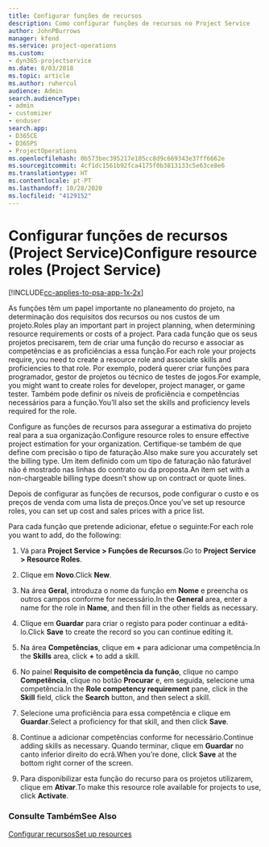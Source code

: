 ```yaml
---
title: Configurar funções de recursos
description: Como configurar funções de recursos no Project Service
author: JohnPBurrows
manager: kfend
ms.service: project-operations
ms.custom:
- dyn365-projectservice
ms.date: 8/03/2018
ms.topic: article
ms.author: ruhercul
audience: Admin
search.audienceType:
- admin
- customizer
- enduser
search.app:
- D365CE
- D365PS
- ProjectOperations
ms.openlocfilehash: 0b573bec395217e105cc8d9c669343e37ff6662e
ms.sourcegitcommit: 4cf1dc1561b92fca4175f0b3813133c5e63ce8e6
ms.translationtype: HT
ms.contentlocale: pt-PT
ms.lasthandoff: 10/28/2020
ms.locfileid: "4129152"
---
```

# <a name="configure-resource-roles-project-service"></a><span data-ttu-id="a874a-103">Configurar funções de recursos (Project Service)</span><span class="sxs-lookup"><span data-stu-id="a874a-103">Configure resource roles (Project Service)</span></span>

[!INCLUDE[cc-applies-to-psa-app-1x-2x](../includes/cc-applies-to-psa-app-1x-2x.md)]

<span data-ttu-id="a874a-104">As funções têm um papel importante no planeamento do projeto, na determinação dos requisitos dos recursos ou nos custos de um projeto.</span><span class="sxs-lookup"><span data-stu-id="a874a-104">Roles play an important part in project planning, when determining resource requirements or costs of a project.</span></span> <span data-ttu-id="a874a-105">Para cada função que os seus projetos precisarem, tem de criar uma função do recurso e associar as competências e as proficiências a essa função.</span><span class="sxs-lookup"><span data-stu-id="a874a-105">For each role your projects require, you need to create a resource role and associate skills and proficiencies to that role.</span></span> <span data-ttu-id="a874a-106">Por exemplo, poderá querer criar funções para programador, gestor de projetos ou técnico de testes de jogos.</span><span class="sxs-lookup"><span data-stu-id="a874a-106">For example, you might want to create roles for developer, project manager, or game tester.</span></span> <span data-ttu-id="a874a-107">Também pode definir os níveis de proficiência e competências necessários para a função.</span><span class="sxs-lookup"><span data-stu-id="a874a-107">You’ll also set the skills and proficiency levels required for the role.</span></span>  
  
 <span data-ttu-id="a874a-108">Configure as funções de recursos para assegurar a estimativa do projeto real para a sua organização.</span><span class="sxs-lookup"><span data-stu-id="a874a-108">Configure resource roles to ensure effective project estimation for your organization.</span></span>  <span data-ttu-id="a874a-109">Certifique-se também de que define com precisão o tipo de faturação.</span><span class="sxs-lookup"><span data-stu-id="a874a-109">Also make sure you accurately set the billing type.</span></span> <span data-ttu-id="a874a-110">Um item definido com um tipo de faturação não faturável não é mostrado nas linhas do contrato ou da proposta.</span><span class="sxs-lookup"><span data-stu-id="a874a-110">An item set with a non-chargeable billing type doesn’t show up on contract or quote lines.</span></span>  
  
 <span data-ttu-id="a874a-111">Depois de configurar as funções de recursos, pode configurar o custo e os preços de venda com uma lista de preços.</span><span class="sxs-lookup"><span data-stu-id="a874a-111">Once you’ve set up resource roles, you can set up cost and sales prices with a price list.</span></span>  
  
 <span data-ttu-id="a874a-112">Para cada função que pretende adicionar, efetue o seguinte:</span><span class="sxs-lookup"><span data-stu-id="a874a-112">For each role you want to add, do the following:</span></span>  
  
1.  <span data-ttu-id="a874a-113">Vá para **Project Service > Funções de Recursos**.</span><span class="sxs-lookup"><span data-stu-id="a874a-113">Go to **Project Service > Resource Roles**.</span></span>  
  
2.  <span data-ttu-id="a874a-114">Clique em **Novo**.</span><span class="sxs-lookup"><span data-stu-id="a874a-114">Click **New**.</span></span>  
  
3.  <span data-ttu-id="a874a-115">Na área **Geral**, introduza o nome da função em **Nome** e preencha os outros campos conforme for necessário.</span><span class="sxs-lookup"><span data-stu-id="a874a-115">In the **General** area, enter a name for the role in **Name**, and then fill in the other fields as necessary.</span></span>  
  
4.  <span data-ttu-id="a874a-116">Clique em **Guardar** para criar o registo para poder continuar a editá-lo.</span><span class="sxs-lookup"><span data-stu-id="a874a-116">Click **Save** to create the record so you can continue editing it.</span></span>  
  
5.  <span data-ttu-id="a874a-117">Na área **Competências**, clique em **+** para adicionar uma competência.</span><span class="sxs-lookup"><span data-stu-id="a874a-117">In the **Skills** area, click **+** to add a skill.</span></span>  
  
6.  <span data-ttu-id="a874a-118">No painel **Requisito de competência da função**, clique no campo **Competência**, clique no botão **Procurar** e, em seguida, selecione uma competência.</span><span class="sxs-lookup"><span data-stu-id="a874a-118">In the **Role competency requirement** pane, click in the **Skill** field, click the **Search** button, and then select a skill.</span></span>  
  
7.  <span data-ttu-id="a874a-119">Selecione uma proficiência para essa competência e clique em **Guardar**.</span><span class="sxs-lookup"><span data-stu-id="a874a-119">Select a proficiency for that skill, and then click **Save**.</span></span>  
  
8.  <span data-ttu-id="a874a-120">Continue a adicionar competências conforme for necessário.</span><span class="sxs-lookup"><span data-stu-id="a874a-120">Continue adding skills as necessary.</span></span> <span data-ttu-id="a874a-121">Quando terminar, clique em **Guardar** no canto inferior direito do ecrã.</span><span class="sxs-lookup"><span data-stu-id="a874a-121">When you’re done, click **Save** at the bottom right corner of the screen.</span></span>  
  
9. <span data-ttu-id="a874a-122">Para disponibilizar esta função do recurso para os projetos utilizarem, clique em **Ativar**.</span><span class="sxs-lookup"><span data-stu-id="a874a-122">To make this resource role available for projects to use, click **Activate**.</span></span>  
  
### <a name="see-also"></a><span data-ttu-id="a874a-123">Consulte Também</span><span class="sxs-lookup"><span data-stu-id="a874a-123">See Also</span></span>  
 [<span data-ttu-id="a874a-124">Configurar recursos</span><span class="sxs-lookup"><span data-stu-id="a874a-124">Set up resources</span></span>](../psa/set-up-resources.md)
